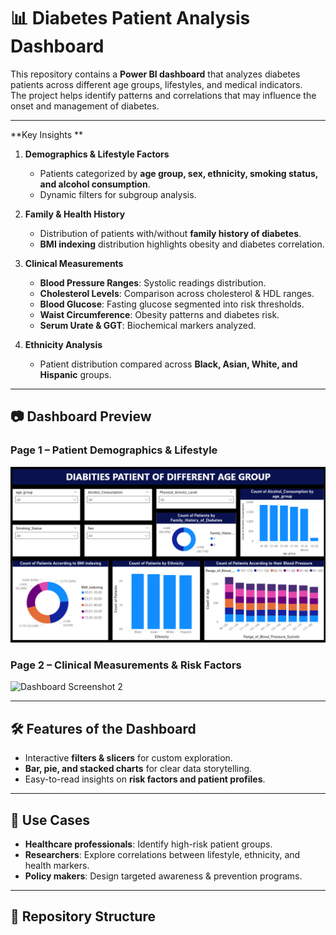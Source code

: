 # 📊 Diabetes Patient Analysis Dashboard  

This repository contains a **Power BI dashboard** that analyzes diabetes patients across different age groups, lifestyles, and medical indicators.  
The project helps identify patterns and correlations that may influence the onset and management of diabetes.  

---

**Key Insights  **

1. **Demographics & Lifestyle Factors**  
   - Patients categorized by **age group, sex, ethnicity, smoking status, and alcohol consumption**.  
   - Dynamic filters for subgroup analysis.  

2. **Family & Health History**  
   - Distribution of patients with/without **family history of diabetes**.  
   - **BMI indexing** distribution highlights obesity and diabetes correlation.  

3. **Clinical Measurements**  
   - **Blood Pressure Ranges**: Systolic readings distribution.  
   - **Cholesterol Levels**: Comparison across cholesterol & HDL ranges.  
   - **Blood Glucose**: Fasting glucose segmented into risk thresholds.  
   - **Waist Circumference**: Obesity patterns and diabetes risk.  
   - **Serum Urate & GGT**: Biochemical markers analyzed.  

4. **Ethnicity Analysis**  
   - Patient distribution compared across **Black, Asian, White, and Hispanic** groups.  

---

## 📷 Dashboard Preview  

### Page 1 – Patient Demographics & Lifestyle  
![Dashboard Screenshot 1](https://github.com/KrishnaRajoo/diabities_patient_analysis_powerbi.io/blob/main/Screenshot%202025-09-02%20192239.png)  

### Page 2 – Clinical Measurements & Risk Factors  
![Dashboard Screenshot 2](dashboard2.png)  

---

## 🛠 Features of the Dashboard  
- Interactive **filters & slicers** for custom exploration.  
- **Bar, pie, and stacked charts** for clear data storytelling.  
- Easy-to-read insights on **risk factors and patient profiles**.  

---

## 🚀 Use Cases  
- **Healthcare professionals**: Identify high-risk patient groups.  
- **Researchers**: Explore correlations between lifestyle, ethnicity, and health markers.  
- **Policy makers**: Design targeted awareness & prevention programs.  

---

## 📂 Repository Structure  
